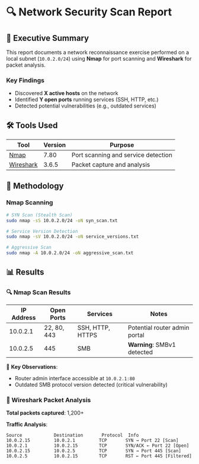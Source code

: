 # 🔍 Network Security Scan Report

## 📌 Executive Summary
This report documents a network reconnaissance exercise performed on a local subnet (`10.0.2.0/24`) using **Nmap** for port scanning and **Wireshark** for packet analysis.

### Key Findings
- Discovered **X active hosts** on the network
- Identified **Y open ports** running services (SSH, HTTP, etc.)
- Detected potential vulnerabilities (e.g., outdated services)

## 🛠️ Tools Used
| Tool | Version | Purpose |
|------|---------|---------|
| [Nmap](https://nmap.org) | 7.80 | Port scanning and service detection |
| [Wireshark](https://www.wireshark.org) | 3.6.5 | Packet capture and analysis |

## 🔧 Methodology

### Nmap Scanning
```bash
# SYN Scan (Stealth Scan)
sudo nmap -sS 10.0.2.0/24 -oN syn_scan.txt

# Service Version Detection
sudo nmap -sV 10.0.2.0/24 -oN service_versions.txt

# Aggressive Scan
sudo nmap -A 10.0.2.0/24 -oN aggressive_scan.txt
```
## 📊 Results

### 🔍 Nmap Scan Results

| IP Address | Open Ports | Services       | Notes                          |
|------------|------------|----------------|--------------------------------|
| 10.0.2.1   | 22, 80, 443| SSH, HTTP, HTTPS| Potential router admin portal  |
| 10.0.2.5   | 445        | SMB            | **Warning**: SMBv1 detected  |

📌 **Key Observations**:
- Router admin interface accessible at `10.0.2.1:80`
- Outdated SMB protocol version detected (critical vulnerability)

### 📡 Wireshark Packet Analysis

**Total packets captured**: 1,200+

**Traffic Analysis**:
```plaintext
Source            Destination       Protocol  Info
10.0.2.15         10.0.2.1         TCP       SYN → Port 22 [Scan]
10.0.2.1          10.0.2.15        TCP       SYN/ACK ← Port 22 [Open]
10.0.2.15         10.0.2.5         TCP       SYN → Port 445 [Scan]
10.0.2.5          10.0.2.15        TCP       RST ← Port 445 [Filtered]

